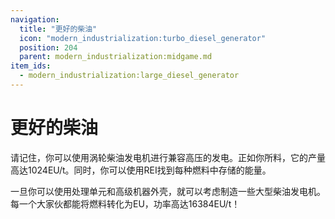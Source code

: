 ```yaml
---
navigation:
  title: "更好的柴油"
  icon: "modern_industrialization:turbo_diesel_generator"
  position: 204
  parent: modern_industrialization:midgame.md
item_ids:
  - modern_industrialization:large_diesel_generator
---
```


# 更好的柴油

请记住，你可以使用涡轮柴油发电机进行兼容高压的发电。正如你所料，它的产量高达1024EU/t。同时，你可以使用REI找到每种燃料中存储的能量。

<Recipe id="modern_industrialization:electric_age/machine/turbo_diesel_generator_asbl" />

一旦你可以使用处理单元和高级机器外壳，就可以考虑制造一些大型柴油发电机。每一个大家伙都能将燃料转化为EU，功率高达16384EU/t！

<Recipe id="modern_industrialization:electric_age/machine/large_diesel_generator_asbl" />

